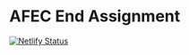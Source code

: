 # AFEC End Assignment
[![Netlify Status](https://api.netlify.com/api/v1/badges/116588ee-e0ac-4acf-a64f-40f7c694b62d/deploy-status)](https://app.netlify.com/sites/sharp-golick-8a42c7/deploys)
